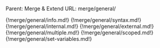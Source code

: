 Parent: Merge & Extend
URL: merge/general/

{!merge/general/info.md!}
{!merge/general/syntax.md!}
{!merge/general/internal.md!}
{!merge/general/external.md!}
{!merge/general/multiple.md!}
{!merge/general/scoped.md!}
{!merge/general/set-variables.md!}

